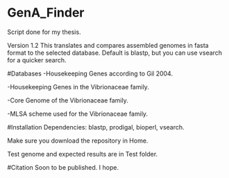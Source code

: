 # GenA_Finder
Script done for my thesis.

Version 1.2
This translates and compares assembled genomes in fasta format to the selected database.
Default is blastp, but you can use vsearch for a quicker search.


#Databases
  -Housekeeping Genes according to Gil 2004.
  
  -Housekeeping Genes in the Vibrionaceae family.
  
  -Core Genome of the Vibrionaceae family.
  
  -MLSA scheme used for the Vibrionaceae family.


#Installation
Dependencies: blastp, prodigal, bioperl, vsearch.

Make sure you download the repository in Home.

Test genome and expected results are in Test folder.


#Citation
Soon to be published. I hope.
